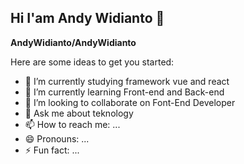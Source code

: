 ## Hi I'am Andy Widianto 👋

**AndyWidianto/AndyWidianto**

Here are some ideas to get you started:

- 🔭 I’m currently studying framework vue and react
- 🌱 I’m currently learning Front-end and Back-end
- 👯 I’m looking to collaborate on Font-End Developer
- 💬 Ask me about teknology
- 📫 How to reach me: ...
- 😄 Pronouns: ...
- ⚡ Fun fact: ...
